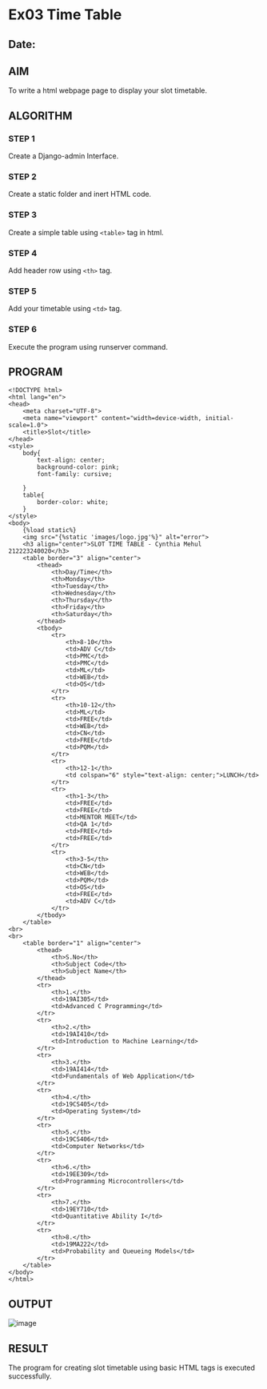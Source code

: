 # Ex03 Time Table
## Date:

## AIM
To write a html webpage page to display your slot timetable.

## ALGORITHM
### STEP 1
Create a Django-admin Interface.

### STEP 2
Create a static folder and inert HTML code.

### STEP 3
Create a simple table using ```<table>``` tag in html.

### STEP 4
Add header row using ```<th>``` tag.

### STEP 5
Add your timetable using ```<td>``` tag.

### STEP 6
Execute the program using runserver command.

## PROGRAM
```
<!DOCTYPE html>
<html lang="en">
<head>
    <meta charset="UTF-8">
    <meta name="viewport" content="width=device-width, initial-scale=1.0">
    <title>Slot</title>
</head>
<style>
    body{
        text-align: center;
        background-color: pink;
        font-family: cursive;
        
    }
    table{
        border-color: white;
    }
</style>
<body>
    {%load static%}
    <img src="{%static 'images/logo.jpg'%}" alt="error">
    <h3 align="center">SLOT TIME TABLE - Cynthia Mehul 212223240020</h3>
    <table border="3" align="center">
        <thead>
            <th>Day/Time</th>
            <th>Monday</th>
            <th>Tuesday</th>
            <th>Wednesday</th>
            <th>Thursday</th>
            <th>Friday</th>
            <th>Saturday</th>
        </thead>
        <tbody>
            <tr>
                <th>8-10</th>
                <td>ADV C</td>
                <td>PMC</td>
                <td>PMC</td>
                <td>ML</td>
                <td>WEB</td>
                <td>OS</td>
            </tr>
            <tr>
                <th>10-12</th>
                <td>ML</td>
                <td>FREE</td>
                <td>WEB</td>
                <td>CN</td>
                <td>FREE</td>
                <td>PQM</td>
            </tr>
            <tr>
                <th>12-1</th>
                <td colspan="6" style="text-align: center;">LUNCH</td>
            </tr>
            <tr>
                <th>1-3</th>
                <td>FREE</td>
                <td>FREE</td>
                <td>MENTOR MEET</td>
                <td>QA 1</td>
                <td>FREE</td>
                <td>FREE</td>
            </tr>
            <tr>
                <th>3-5</th>
                <td>CN</td>
                <td>WEB</td>
                <td>PQM</td>
                <td>OS</td>
                <td>FREE</td>
                <td>ADV C</td>
            </tr>   
        </tbody>
    </table>
<br>
<br>
    <table border="1" align="center">
        <thead>
            <th>S.No</th>
            <th>Subject Code</th>
            <th>Subject Name</th>
        </thead>
        <tr>
            <th>1.</th>
            <td>19AI305</td>
            <td>Advanced C Programming</td>
        </tr>
        <tr>
            <th>2.</th>
            <td>19AI410</td>
            <td>Introduction to Machine Learning</td>
        </tr>
        <tr>
            <th>3.</th>
            <td>19AI414</td>
            <td>Fundamentals of Web Application</td>
        </tr>
        <tr>
            <th>4.</th>
            <td>19CS405</td>
            <td>Operating System</td>
        </tr>
        <tr>
            <th>5.</th>
            <td>19CS406</td>
            <td>Computer Networks</td>
        </tr>
        <tr>
            <th>6.</th>
            <td>19EE309</td>
            <td>Programming Microcontrollers</td>
        </tr>
        <tr>
            <th>7.</th>
            <td>19EY710</td>
            <td>Quantitative Ability I</td>
        </tr>
        <tr>
            <th>8.</th>
            <td>19MA222</td>
            <td>Probability and Queueing Models</td>
        </tr>
    </table>
</body>
</html>
```

## OUTPUT

![image](https://github.com/user-attachments/assets/3a2f5f53-8397-487c-919c-fb43e8fd347d)


## RESULT
The program for creating slot timetable using basic HTML tags is executed successfully.
